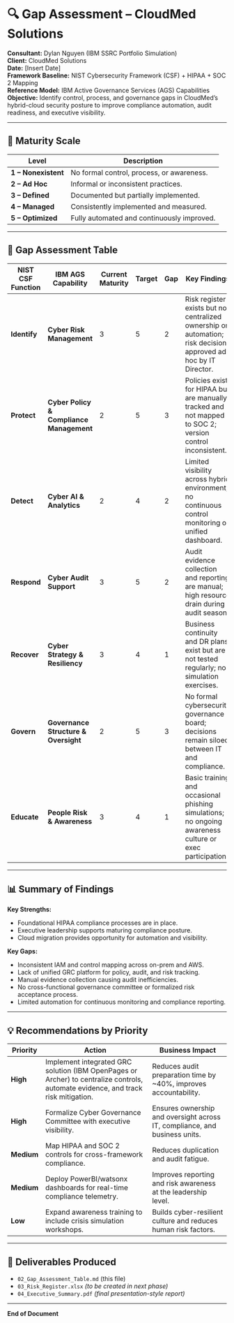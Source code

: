 # 🔍 Gap Assessment – CloudMed Solutions  
**Consultant:** Dylan Nguyen (IBM SSRC Portfolio Simulation)  
**Client:** CloudMed Solutions  
**Date:** [Insert Date]  
**Framework Baseline:** NIST Cybersecurity Framework (CSF) + HIPAA + SOC 2 Mapping  
**Reference Model:** IBM Active Governance Services (AGS) Capabilities  
**Objective:** Identify control, process, and governance gaps in CloudMed’s hybrid-cloud security posture to improve compliance automation, audit readiness, and executive visibility.

---

## 🧱 Maturity Scale
| Level | Description |
|--------|--------------|
| **1 – Nonexistent** | No formal control, process, or awareness. |
| **2 – Ad Hoc** | Informal or inconsistent practices. |
| **3 – Defined** | Documented but partially implemented. |
| **4 – Managed** | Consistently implemented and measured. |
| **5 – Optimized** | Fully automated and continuously improved. |

---

## 🧩 Gap Assessment Table

| NIST CSF Function | IBM AGS Capability | Current Maturity | Target | Gap | Key Findings | Recommendation |
|--------------------|--------------------|------------------|--------|-----|---------------|----------------|
| **Identify** | **Cyber Risk Management** | 3 | 5 | 2 | Risk register exists but no centralized ownership or automation; risk decisions approved ad hoc by IT Director. | Establish formal risk committee; integrate risk registry into GRC tool for accountability and tracking. |
| **Protect** | **Cyber Policy & Compliance Management** | 2 | 5 | 3 | Policies exist for HIPAA but are manually tracked and not mapped to SOC 2; version control inconsistent. | Implement automated policy management and control mapping; align HIPAA controls to SOC 2 for unified reporting. |
| **Detect** | **Cyber AI & Analytics** | 2 | 4 | 2 | Limited visibility across hybrid environment; no continuous control monitoring or unified dashboard. | Deploy analytics dashboards (PowerBI/watsonx) for continuous control performance and anomaly detection. |
| **Respond** | **Cyber Audit Support** | 3 | 5 | 2 | Audit evidence collection and reporting are manual; high resource drain during audit season. | Automate evidence collection and tracking through a centralized GRC platform (e.g., OpenPages or Archer). |
| **Recover** | **Cyber Strategy & Resiliency** | 3 | 4 | 1 | Business continuity and DR plans exist but are not tested regularly; no simulation exercises. | Conduct executive-level crisis simulations and annual recovery testing for hybrid workloads. |
| **Govern** | **Governance Structure & Oversight** | 2 | 5 | 3 | No formal cybersecurity governance board; decisions remain siloed between IT and compliance. | Establish enterprise-level cyber governance board to oversee policy, risk, and compliance alignment. |
| **Educate** | **People Risk & Awareness** | 3 | 4 | 1 | Basic training and occasional phishing simulations; no ongoing awareness culture or exec participation. | Develop a tiered awareness program (staff → exec) including cyber simulations and GRC accountability modules. |

---

## 📊 Summary of Findings

**Key Strengths:**
- Foundational HIPAA compliance processes are in place.  
- Executive leadership supports maturing compliance posture.  
- Cloud migration provides opportunity for automation and visibility.  

**Key Gaps:**
- Inconsistent IAM and control mapping across on-prem and AWS.  
- Lack of unified GRC platform for policy, audit, and risk tracking.  
- Manual evidence collection causing audit inefficiencies.  
- No cross-functional governance committee or formalized risk acceptance process.  
- Limited automation for continuous monitoring and compliance reporting.  

---

## 💡 Recommendations by Priority

| Priority | Action | Business Impact |
|-----------|---------|-----------------|
| **High** | Implement integrated GRC solution (IBM OpenPages or Archer) to centralize controls, automate evidence, and track risk mitigation. | Reduces audit preparation time by ~40%, improves accountability. |
| **High** | Formalize Cyber Governance Committee with executive visibility. | Ensures ownership and oversight across IT, compliance, and business units. |
| **Medium** | Map HIPAA and SOC 2 controls for cross-framework compliance. | Reduces duplication and audit fatigue. |
| **Medium** | Deploy PowerBI/watsonx dashboards for real-time compliance telemetry. | Improves reporting and risk awareness at the leadership level. |
| **Low** | Expand awareness training to include crisis simulation workshops. | Builds cyber-resilient culture and reduces human risk factors. |

---

## 📁 Deliverables Produced
- `02_Gap_Assessment_Table.md` (this file)  
- `03_Risk_Register.xlsx` *(to be created in next phase)*  
- `04_Executive_Summary.pdf` *(final presentation-style report)*  

---

**End of Document**
